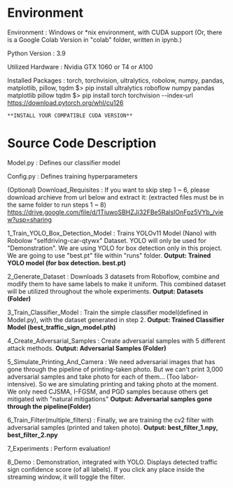 # Environment

Environment        : Windows or *nix environment, with CUDA support 
                     (Or, there is a Google Colab Version in "colab" folder, written in ipynb.)

Python Version     : 3.9 

Utilized Hardware  : Nvidia GTX 1060 or T4 or A100 

Installed Packages :
    torch, torchvision, ultralytics, robolow, numpy, pandas, matplotlib, pillow, tqdm
    \$\> pip install ultralytics roboflow numpy pandas matplotlib pillow tqdm 
    \$\> pip install torch torchvision --index-url https://download.pytorch.org/whl/cu126
    
    **INSTALL YOUR COMPATIBLE CUDA VERSION**


# Source Code Description

Model.py  : Defines our classifier model

Config.py : Defines training hyperparameters

(Optional) Download_Requisites : If you want to skip step 1 ~ 6, 
                                  please download archieve from url below and extract it:
                                  (extracted files must be in the same folder to run steps 1 ~ 8)
                                  https://drive.google.com/file/d/1TiuwoSBHZJi32FBe5RalsIOnFpz5VYb_/view?usp=sharing


1_Train_YOLO_Box_Detection_Model  : Trains YOLOv11 Model (Nano) with 
                                    Robolow "selfdriving-car-qtywx" Dataset.
                                    YOLO will only be used for "Demonstration". 
                                    We are using YOLO for box detection only in
                                    this project. We are going to use "best.pt" 
                                    file within "runs" folder.
                                    **Output: Trained YOLO model (for box detection. best.pt)**


 2_Generate_Dataset : Downloads 3 datasets from Roboflow, combine and modify 
                      them to have same labels to make it uniform. This combined
                      dataset will be utilized throughout the whole experiments.
                      **Output: Datasets (Folder)**
 

 3_Train_Classifier_Model : Train the simple classifier model(defined in Model.py),
                            with the dataset generated in step 2.
                            **Output: Trained Classifier Model (best_traffic_sign_model.pth)**


 4_Create_Adversarial_Samples : Create adversarial samples with 5 different 
                                attack methods.
                                **Output: Adversarial Samples (Folder)**


 5_Simulate_Printing_And_Camera : We need adversarial images that has gone through the
                                  pipeline of printing-taken photo. But we can't
                                  print 3,000 adversarial samples and take photo for
                                  each of them... (Too labor-intensive).
                                  So we are simulating printing and taking photo
                                  at the moment.
                                  We only need CJSMA, I-FGSM, and PGD samples because
                                  others get mitigated with "natural mitigations"
                                  **Output: Adversarial samples gone through the pipeline(Folder)**


 6_Train_Filter(multiple_filters) : Finally, we are training the cv2 filter with
                                    adversarial samples (printed and taken photo).
                                    **Output: best_filter_1.npy, best_filter_2.npy**


 7_Experiments : Perform evaluation!

 8_Demo : Demonstration, integrated with YOLO.
          Displays detected traffic sign confidence score (of all labels).
          If you click any place inside the streaming window, it will toggle the filter.

